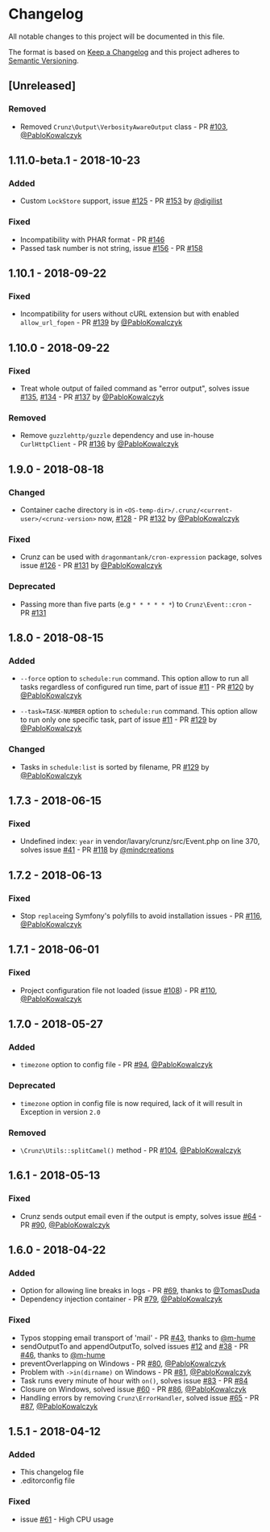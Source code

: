 # Changelog
All notable changes to this project will be documented in this file.

The format is based on [Keep a Changelog](http://keepachangelog.com/en/1.0.0/)
and this project adheres to [Semantic Versioning](http://semver.org/spec/v2.0.0.html).

## [Unreleased]

### Removed
- Removed `Crunz\Output\VerbosityAwareOutput` class - PR
[#103](https://github.com/lavary/crunz/pull/103), [@PabloKowalczyk](https://github.com/PabloKowalczyk)

## 1.11.0-beta.1 - 2018-10-23

### Added

- Custom `LockStore` support, issue [#125](https://github.com/lavary/crunz/issues/125) - PR [#153](https://github.com/lavary/crunz/pull/153) by [@digilist](https://github.com/digilist)

### Fixed

- Incompatibility with PHAR format - PR [#146](https://github.com/lavary/crunz/pull/146)
- Passed task number is not string, issue [#156](https://github.com/lavary/crunz/issues/156) - PR [#158](https://github.com/lavary/crunz/pull/158)

## 1.10.1 - 2018-09-22

### Fixed

- Incompatibility for users without cURL extension but with enabled `allow_url_fopen` - PR [#139](https://github.com/lavary/crunz/pull/139)
by [@PabloKowalczyk](https://github.com/PabloKowalczyk)

## 1.10.0 - 2018-09-22

### Fixed

- Treat whole output of failed command as "error output", solves issue
[#135](https://github.com/lavary/crunz/issues/135),
[#134](https://github.com/lavary/crunz/issues/134) - PR [#137](https://github.com/lavary/crunz/pull/137)
by [@PabloKowalczyk](https://github.com/PabloKowalczyk)

### Removed

- Remove `guzzlehttp/guzzle` dependency and use in-house `CurlHttpClient` -
PR [#136](https://github.com/lavary/crunz/pull/136)
by [@PabloKowalczyk](https://github.com/PabloKowalczyk)

## 1.9.0 - 2018-08-18

### Changed

- Container cache directory is in `<OS-temp-dir>/.crunz/<current-user>/<crunz-version>` now,
[#128](https://github.com/lavary/crunz/issues/128) - PR [#132](https://github.com/lavary/crunz/pull/132)
by [@PabloKowalczyk](https://github.com/PabloKowalczyk) 

### Fixed

- Crunz can be used with `dragonmantank/cron-expression` package, solves issue
[#126](https://github.com/lavary/crunz/issues/126) - PR [#131](https://github.com/lavary/crunz/pull/131)
by [@PabloKowalczyk](https://github.com/PabloKowalczyk)

### Deprecated

- Passing more than five parts (e.g `* * * * * *`) to `Crunz\Event::cron` - PR [#131](https://github.com/lavary/crunz/pull/131)

## 1.8.0 - 2018-08-15

### Added

- `--force` option to `schedule:run` command.
This option allow to run all tasks regardless of configured run time,
part of issue [#11](https://github.com/lavary/crunz/issues/11) -
PR [#120](https://github.com/lavary/crunz/pull/120) by [@PabloKowalczyk](https://github.com/PabloKowalczyk)

- `--task=TASK-NUMBER` option to `schedule:run` command.
This option allow to run only one specific task,
part of issue [#11](https://github.com/lavary/crunz/issues/11) -
PR [#129](https://github.com/lavary/crunz/pull/129) by [@PabloKowalczyk](https://github.com/PabloKowalczyk)

### Changed
- Tasks in `schedule:list` is sorted by filename,
PR [#129](https://github.com/lavary/crunz/pull/129) by [@PabloKowalczyk](https://github.com/PabloKowalczyk)

## 1.7.3 - 2018-06-15

### Fixed

- Undefined index: `year` in vendor/lavary/crunz/src/Event.php on line 370, solves issue
[#41](https://github.com/lavary/crunz/issues/41) - PR [#118](https://github.com/lavary/crunz/pull/118) by [@mindcreations](https://github.com/mindcreations)

## 1.7.2 - 2018-06-13

### Fixed

- Stop `replace`ing Symfony's polyfills to avoid installation issues - PR
[#116](https://github.com/lavary/crunz/pull/116), [@PabloKowalczyk](https://github.com/PabloKowalczyk)

## 1.7.1 - 2018-06-01

### Fixed

- Project configuration file not loaded (issue [#108](https://github.com/lavary/crunz/issues/108)) - PR
[#110](https://github.com/lavary/crunz/pull/110), [@PabloKowalczyk](https://github.com/PabloKowalczyk)

## 1.7.0 - 2018-05-27

### Added
- `timezone` option to config file - PR [#94](https://github.com/lavary/crunz/pull/94),
[@PabloKowalczyk](https://github.com/PabloKowalczyk)

### Deprecated
- `timezone` option in config file is now required,
lack of it will result in Exception in version `2.0`

### Removed
- `\Crunz\Utils::splitCamel()` method - PR [#104](https://github.com/lavary/crunz/pull/104),
[@PabloKowalczyk](https://github.com/PabloKowalczyk)

## 1.6.1 - 2018-05-13

### Fixed
- Crunz sends output email even if the output is empty,
solves issue [#64](https://github.com/lavary/crunz/issues/64) - PR
[#90](https://github.com/lavary/crunz/pull/90), [@PabloKowalczyk](https://github.com/PabloKowalczyk)

## 1.6.0 - 2018-04-22

### Added
- Option for allowing line breaks in logs - PR [#69](https://github.com/lavary/crunz/pull/69),
thanks to [@TomasDuda](https://github.com/TomasDuda)
- Dependency injection container - PR [#79](https://github.com/lavary/crunz/pull/79),
[@PabloKowalczyk](https://github.com/PabloKowalczyk)

### Fixed
- Typos stopping email transport of 'mail' - PR [#43](https://github.com/lavary/crunz/pull/43),
thanks to [@m-hume](https://github.com/m-hume)
- sendOutputTo and appendOutputTo, solved issues [#12](https://github.com/lavary/crunz/issues/12)
and [#38](https://github.com/lavary/crunz/issues/38) - PR [#46](https://github.com/lavary/crunz/pull/46),
thanks to [@m-hume](https://github.com/m-hume) 
- preventOverlapping on Windows - PR [#80](https://github.com/lavary/crunz/pull/80),
[@PabloKowalczyk](https://github.com/PabloKowalczyk)
- Problem with `->in(dirname)` on Windows - PR [#81](https://github.com/lavary/crunz/pull/81),
[@PabloKowalczyk](https://github.com/PabloKowalczyk)
- Task runs every minute of hour with `on()`, solves issue
[#83](https://github.com/lavary/crunz/issues/83) - PR [#84](https://github.com/lavary/crunz/pull/84)
- Closure on Windows, solved issue [#60](https://github.com/lavary/crunz/issues/60) - PR
[#86](https://github.com/lavary/crunz/pull/86), [@PabloKowalczyk](https://github.com/PabloKowalczyk)
- Handling errors by removing `Crunz\ErrorHandler`, solved issue [#65](https://github.com/lavary/crunz/issues/65) -
PR [#87](https://github.com/lavary/crunz/pull/87), [@PabloKowalczyk](https://github.com/PabloKowalczyk)

## 1.5.1 - 2018-04-12

### Added
- This changelog file
- .editorconfig file

### Fixed
- issue [#61](https://github.com/lavary/crunz/issues/61) - High CPU usage 
